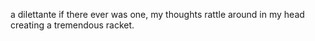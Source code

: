 a dilettante if there ever was one, my thoughts rattle around in my head creating a tremendous racket.
